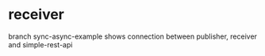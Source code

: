 # receiver

branch sync-async-example shows connection between publisher, receiver and simple-rest-api
